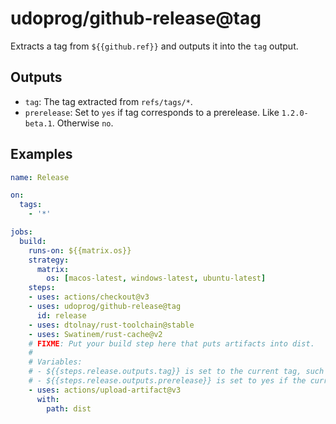 # udoprog/github-release@tag

Extracts a tag from `${{github.ref}}` and outputs it into the `tag` output.

## Outputs

* `tag`: The tag extracted from `refs/tags/*`.
* `prerelease`: Set to `yes` if tag corresponds to a prerelease. Like
  `1.2.0-beta.1`. Otherwise `no`.

## Examples

```yaml
name: Release

on:
  tags:
    - '*'

jobs:
  build:
    runs-on: ${{matrix.os}}
    strategy:
      matrix:
        os: [macos-latest, windows-latest, ubuntu-latest]
    steps:
    - uses: actions/checkout@v3
    - uses: udoprog/github-release@tag
      id: release
    - uses: dtolnay/rust-toolchain@stable
    - uses: Swatinem/rust-cache@v2
    # FIXME: Put your build step here that puts artifacts into dist.
    #
    # Variables:
    # - ${{steps.release.outputs.tag}} is set to the current tag, such as `1.2.0`.
    # - ${{steps.release.outputs.prerelease}} is set to yes if the current tag is a prerelease, such as `1.2.0-beta.1`. Otherwise `no`.
    - uses: actions/upload-artifact@v3
      with:
        path: dist
```
